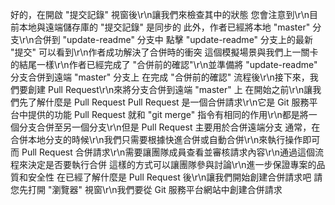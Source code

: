 好的，在開啟 "提交記錄" 視窗後\r\n讓我們來檢查其中的狀態
您會注意到\r\n目前本地與遠端儲存庫的 "提交記錄" 是同步的
此外，作者已經將本地 "master" 分支\r\n合併到 "update-readme" 分支中
點擊 "update-readme" 分支上的最新 "提交" 可以看到\r\n作者成功解決了合併時的衝突
這個模擬場景與我們上一關卡的結尾一樣\r\n作者已經完成了 "合併前的確認"\r\n並準備將 "update-readme" 分支合併到遠端 "master" 分支上
在完成 "合併前的確認" 流程後\r\n接下來，我們要創建 Pull Request\r\n來將分支合併到遠端 "master" 上
在開始之前\r\n讓我們先了解什麼是 Pull Request
Pull Request 是一個合併請求\r\n它是 Git 服務平台中提供的功能
Pull Request 就和 "git merge" 指令有相同的作用\r\n都是將一個分支合併至另一個分支\r\n但是 Pull Request 主要用於合併遠端分支
通常，在合併本地分支的時候\r\n我們只需要根據快進合併或自動合併\r\n來執行操作即可
而 Pull Request 合併請求\r\n需要讓團隊成員查看並審核請求內容\r\n通過這個流程來決定是否要執行合併
這樣的方式可以讓團隊參與討論\r\n進一步保證專案的品質和安全性
在已經了解什麼是 Pull Request 後\r\n讓我們開始創建合併請求吧
請您先打開 "瀏覽器" 視窗\r\n我們要從 Git 服務平台網站中創建合併請求